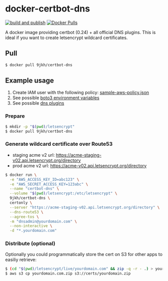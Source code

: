 # docker-certbot-dns

[![build and publish](https://github.com/NINEJKH/docker-certbot-dns/actions/workflows/build-and-publish.yml/badge.svg)](https://github.com/NINEJKH/docker-certbot-dns/actions/workflows/build-and-publish.yml)
[![Docker Pulls](https://img.shields.io/docker/pulls/9jkh/certbot-dns.svg)](https://hub.docker.com/r/9jkh/certbot-dns/)

A docker image providing certbot (0.24) + all official DNS plugins. This is
ideal if you want to create letsencrypt wildcard certificates.

## Pull

```bash
$ docker pull 9jkh/certbot-dns
```

## Example usage

1. Create IAM user with the following policy: [sample-aws-policy.json](https://github.com/certbot/certbot/blob/master/certbot-dns-route53/examples/sample-aws-policy.json)
2. See possible [boto3 environment variables](http://boto3.readthedocs.io/en/latest/guide/configuration.html#environment-variable-configuration)
3. See possible [dns plugins](https://certbot.eff.org/docs/using.html#dns-plugins)

### Prepare

```bash
$ mkdir -p "$(pwd)/letsencrypt"
$ docker pull 9jkh/certbot-dns
```

### Generate wildcard certificate over Route53

* staging acme v2 url: https://acme-staging-v02.api.letsencrypt.org/directory
* prod acme v2 url: https://acme-v02.api.letsencrypt.org/directory

```bash
$ docker run \
  -e "AWS_ACCESS_KEY_ID=abc123" \
  -e "AWS_SECRET_ACCESS_KEY=123abc" \
  --name "certbot-dns" \
  --volume "$(pwd)/letsencrypt:/etc/letsencrypt" \
  9jkh/certbot-dns \
  certonly \
  --server "https://acme-staging-v02.api.letsencrypt.org/directory" \
  --dns-route53 \
  --agree-tos \
  -m "dnsadmin@yourdomain.com" \
  --non-interactive \
  -d "*.yourdomain.com"
```

### Distribute (optional)

Optionally you could programmatically store the cert on S3 for other apps to
easiliy retrieve:

```bash
$ (cd "$(pwd)/letsencrypt/live/yourdomain.com" && zip -q -r - .) > yourdomain.com.zip
$ aws s3 cp yourdomain.com.zip s3://certs/yourdomain.zip
```
